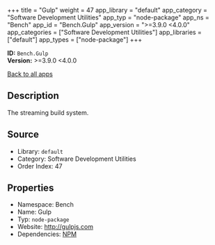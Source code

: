 ﻿+++
title = "Gulp"
weight = 47
app_library = "default"
app_category = "Software Development Utilities"
app_typ = "node-package"
app_ns = "Bench"
app_id = "Bench.Gulp"
app_version = ">=3.9.0 <4.0.0"
app_categories = ["Software Development Utilities"]
app_libraries = ["default"]
app_types = ["node-package"]
+++

**ID:** `Bench.Gulp`  
**Version:** >=3.9.0 <4.0.0  
<!--more-->

[Back to all apps](/apps/)

## Description
The streaming build system.

## Source

* Library: `default`
* Category: Software Development Utilities
* Order Index: 47

## Properties

* Namespace: Bench
* Name: Gulp
* Typ: `node-package`
* Website: <http://gulpjs.com>
* Dependencies: [NPM](/app/Bench.Npm)

